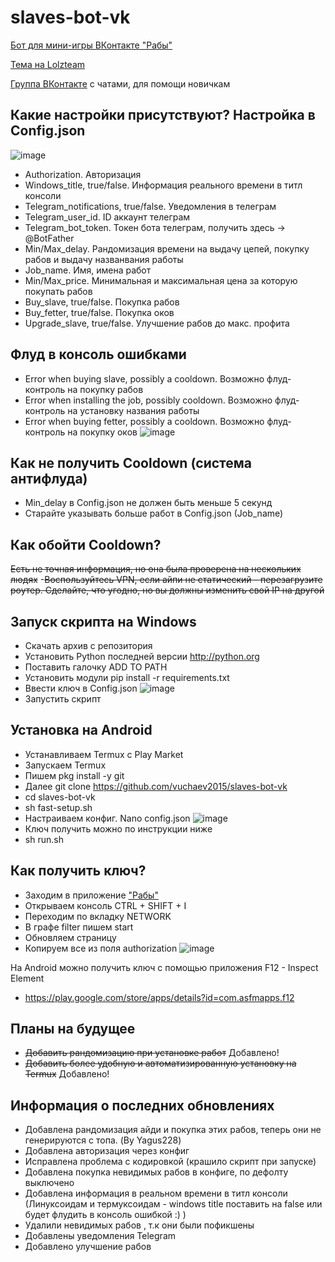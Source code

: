 # slaves-bot-vk

[Бот для мини-игры ВКонтакте "Рабы"](https://vk.com/app7794757) 

[Тема на Lolzteam](https://lolz.guru/threads/2389937/)

[Группа ВКонтакте](https://vk.com/club203610366) с чатами, для помощи новичкам

## Какие настройки присутствуют? Настройка в Config.json
![image](https://i.imgur.com/g2IMBJh.png)
- Authorization. Авторизация
- Windows_title, true/false. Информация реального времени в титл консоли
- Telegram_notifications, true/false. Уведомления в телеграм
- Telegram_user_id. ID аккаунт телеграм
- Telegram_bot_token. Токен бота телеграм, получить здесь -> @BotFather
- Min/Max_delay. Рандомизация времени на выдачу цепей, покупку рабов и выдачу названвания работы
- Job_name. Имя, имена работ
- Min/Max_price. Минимальная и максимальная цена за которую покупать рабов
- Buy_slave, true/false. Покупка рабов
- Buy_fetter, true/false. Покупка оков
- Upgrade_slave, true/false. Улучшение рабов до макс. профита

## Флуд в консоль ошибками
- Error when buying slave, possibly a cooldown. Возможно флуд-контроль на покупку рабов
- Error when installing the job, possibly cooldown. Возможно флуд-контроль на установку названия работы
- Error when buying fetter, possibly a cooldown. Возможно флуд-контроль на покупку оков
![image](https://i.imgur.com/E0GDfzN.png)

## Как не получить Cooldown (система антифлуда)
- Min_delay в Config.json не должен быть меньше 5 секунд
- Старайте указывать больше работ в Config.json (Job_name)

## Как обойти Cooldown?
<del>Есть не точная информация, но она была проверена на нескольких людях</del>
-<del>Воспользуйтесь VPN, если айпи не статический - перезагрузите роутер. Сделайте, что угодно, но вы должны изменить свой IP на другой</del>

## Запуск скрипта на Windows
- Скачать архив с репозитория
- Установить Python последней версии http://python.org
- Поставить галочку ADD TO PATH
- Установить модули pip install -r requirements.txt
- Ввести ключ в Config.json
![image](https://i.imgur.com/39dj33O.png)
- Запустить скрипт

## Установка на Android
- Устанавливаем Termux с Play Market
- Запускаем Termux
- Пишем pkg install -y git
- Далее git clone https://github.com/vuchaev2015/slaves-bot-vk
- cd slaves-bot-vk
- sh fast-setup.sh
- Настраиваем конфиг. Nano config.json
![image](https://i.imgur.com/AnX1Cif.png)
- Ключ получить можно по инструкции ниже
- sh run.sh

## Как получить ключ?
- Заходим в приложение ["Рабы"](https://vk.com/app7794757)
- Открываем консоль CTRL + SHIFT + I
- Переходим по вкладку NETWORK
- В графе filter пишем start
- Обновляем страницу
- Копируем все из поля authorization
![image](https://i.imgur.com/0WT8GH1.png)

На Android можно получить ключ с помощью приложения F12 - Inspect Element
- https://play.google.com/store/apps/details?id=com.asfmapps.f12

## Планы на будущее
- <del>Добавить рандомизацию при установке работ</del> Добавлено!
- <del>Добавить более удобную и автоматизированную установку на Termux</del> Добавлено!

## Информация о последних обновлениях
- Добавлена рандомизация айди и покупка этих рабов, теперь они не генерируются с топа. (By Yagus228)
- Добавлена авторизация через конфиг
- Исправлена проблема с кодировкой (крашило скрипт при запуске)
- Добавлена покупка невидимых рабов в конфиге, по дефолту выключено
- Добавлена информация в реальном времени в титл консоли (Линуксоидам и термуксоидам - windows title поставить на false или будет флудить в консоль ошибкой :) )
- Удалили невидимых рабов , т.к они были пофикшены
- Добавлены уведомления Telegram
- Добавлено улучшение рабов
